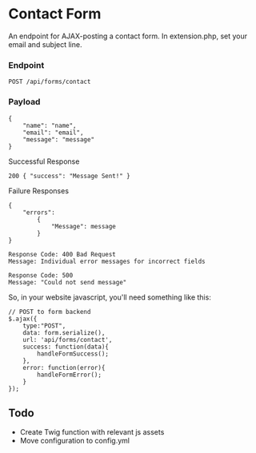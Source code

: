 # Contact Form

An endpoint for AJAX-posting a contact form. In extension.php, set your email and subject line.

### Endpoint

    POST /api/forms/contact

### Payload

	{
		"name": "name",
		"email": "email",
		"message": "message"
	}

Successful Response

    200 { "success": "Message Sent!" }

Failure Responses

    {
		"errors":
			{
				"Message": message
			}
    }

    Response Code: 400 Bad Request
    Message: Individual error messages for incorrect fields

    Response Code: 500
    Message: "Could not send message"

So, in your website javascript, you'll need something like this:

	// POST to form backend
	$.ajax({
	    type:"POST",
	    data: form.serialize(),
	    url: 'api/forms/contact',
	    success: function(data){
	        handleFormSuccess();
	    },
	    error: function(error){
	        handleFormError();
	    } 
	});

## Todo

* Create Twig function with relevant js assets
* Move configuration to config.yml